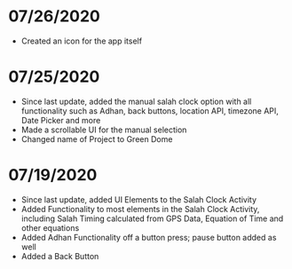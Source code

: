 # 07/26/2020
- Created an icon for the app itself

# 07/25/2020
- Since last update, added the manual salah clock option with all functionality such as Adhan, back buttons, location API, timezone API, Date Picker and more
- Made a scrollable UI for the manual selection
- Changed name of Project to Green Dome

# 07/19/2020
- Since last update, added UI Elements to the Salah Clock Activity
- Added Functionality to most elements in the Salah Clock Activity, including Salah Timing calculated from GPS Data, Equation of Time and other equations
- Added Adhan Functionality off a button press; pause button added as well
- Added a Back Button